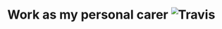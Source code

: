 # Work as my personal carer ![Travis](https://travis-ci.org/johnie/jobb.johnie.se.svg?branch=master)
